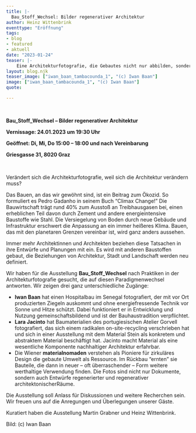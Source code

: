 ```yaml
---
title: |-
  Bau_Stoff_Wechsel: Bilder regenerativer Architektur
author: Heinz Wittenbrink
eventtype: "Eröffnung"
tags:
- blog
- featured
- aktuell
date: "2023-01-24"
teaser: |-
    Eine Architekturfotografie, die Gebautes nicht nur abbilden, sondern erfahrbar machen und mitgestalten will, muss in der beginnenden Realität des klimagerechten und regenerativen Bauens auch ihre Praktiken und ihre Ästhetik verändern. Wir fragen danach, ob sich schon etwas von diesen Veränderungen abzeichnet und wie sie aussehen können.
layout: blog.njk
teaser_image: ["iwan_baan_tambacounda_1", "(c) Iwan Baan"]
image: ["iwan_baan_tambacounda_1", "(c) Iwan Baan"]
quote:

---
```

</br>


**Bau_Stoff_Wechsel – Bilder regenerativer Architektur**

**Vernissage: 24.01.2023 um 19:30 Uhr**

**Geöffnet: Di, Mi, Do 15:00 – 18:00 und nach Vereinbarung**

**Griesgasse 31, 8020 Graz**

</br>

Verändert sich die Architekturfotografie, weil sich die Architektur verändern muss?

Das Bauen, an das wir gewöhnt sind, ist ein Beitrag zum Ökozid. So formuliert es Pedro Gadanho in seinem Buch “Climax Change!” Die Bauwirtschaft trägt rund 40% zum Ausstoß an Treibhausgasen bei, einen erheblichen Teil davon durch Zement und andere energieintensive Baustoffe wie Stahl. Die Versiegelung von Boden durch neue Gebäude und Infrastruktur erschwert die Anpassung an ein immer heißeres Klima. Bauen, das mit den planetaren Grenzen vereinbar ist, wird ganz anders aussehen.

Immer mehr Architektinnen und Architekten beziehen diese Tatsachen in ihre Entwürfe und Planungen mit ein. Es wird mit anderen Baustoffen gebaut, die Beziehungen von Architektur, Stadt und Landschaft werden neu definiert. 

Wir haben für die Ausstellung **Bau_Stoff_Wechsel** nach Praktiken in der Architekturfotografie gesucht, die auf diesen Paradigmenwechsel antworten. Wir zeigen drei ganz unterschiedliche Zugänge:

* **Iwan Baan** hat einen Hospitalbau im Senegal fotografiert, der mit vor Ort produzierten Ziegeln auskommt und ohne energiefressende Technik vor Sonne und Hitze schützt. Dabei funktioniert er in Entwicklung und Nutzung gemeinschaftsbildend und ist der Bauhaustradition verpflichtet.
* **Lara Jacinto** hat Baumaterialien des portugiesischen Atelier Gorvell fotografiert, das sich einem radikalen on-site-recycling verschrieben hat und sich in einer Ausstellung mit dem Material Stein als konkretem und abstraktem Material beschäftigt hat. Jacinto macht Material als eine wesentliche Komponente nachhaltiger Architektur erfahrbar.
* Die Wiener **materialnomaden** verstehen als Pioniere für zirkuläres Design die gebaute Umwelt als Ressource. Im Rückbau “ernten” sie Bauteile, die dann in neuer – oft überraschender – Form weitere werthaltige Verwendung finden. Die Fotos sind nicht nur Dokumente, sondern auch Entwürfe regenerierter und regenerativer architektonischerRäume.

Die Ausstellung soll Anlass für Diskussionen und weitere Recherchen sein. Wir freuen uns auf die Anregungen und Überlegungen unserer Gäste. 

Kuratiert haben die Ausstellung Martin Grabner und Heinz Wittenbrink.
<div>
Bild: (c) Iwan Baan
</div>
